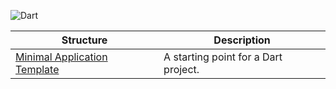![Dart](http://img.shields.io/static/v1?label=Language&message=Dart&color=0175c2&logo=dart&logoColor=white&style=for-the-badge)

| Structure | Description |
|-----------|-------------|
| [Minimal Application Template](basic/) | A starting point for a Dart project. |
<!--END OF TOC, DO NOT REMOVE-->